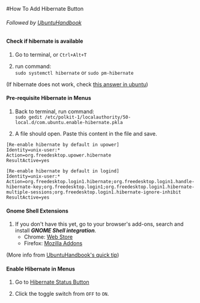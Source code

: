 #How To Add Hibernate Button

###### Followed by [UbuntuHandbook](http://ubuntuhandbook.org/index.php/2018/05/add-hibernate-option-ubuntu-18-04/)

#### Check if hibernate is available

1. Go to terminal, or `Ctrl+Alt+T`

2. run command:<br/> `sudo systemctl hibernate` or `sudo pm-hibernate`

(If hibernate does not work, check [this answer in ubuntu](https://askubuntu.com/questions/768136/how-can-i-hibernate-on-ubuntu-16-04/819891#819891))

#### Pre-requisite Hibernate in Menus

1. Back to terminal, run command:<br/> `sudo gedit /etc/polkit-1/localauthority/50-local.d/com.ubuntu.enable-hibernate.pkla
 `
 
2. A file should open. Paste this content in the file and save.
```
[Re-enable hibernate by default in upower]
Identity=unix-user:*
Action=org.freedesktop.upower.hibernate
ResultActive=yes

[Re-enable hibernate by default in logind]
Identity=unix-user:*
Action=org.freedesktop.login1.hibernate;org.freedesktop.login1.handle-hibernate-key;org.freedesktop.login1;org.freedesktop.login1.hibernate-multiple-sessions;org.freedesktop.login1.hibernate-ignore-inhibit
ResultActive=yes
```


#### Gnome Shell Extensions
1. If you don't have this yet, go to your browser's add-ons, search and install _**GNOME Shell integration**_.
    - Chrome: [Web Store](https://chrome.google.com/webstore/detail/gnome-shell-integration/gphhapmejobijbbhgpjhcjognlahblep)
    - Firefox: [Mozilla Addons](https://addons.mozilla.org/en-US/firefox/addon/gnome-shell-integration/)

(More info from [UbuntuHandbook's quick tip](http://ubuntuhandbook.org/index.php/2017/10/install-gnome-extensions-ubuntu-17-10/))
   

#### Enable Hibernate in Menus
1. Go to [Hibernate Status Button](https://extensions.gnome.org/extension/755/hibernate-status-button/)

2. Click the toggle switch from `OFF` to `ON`.